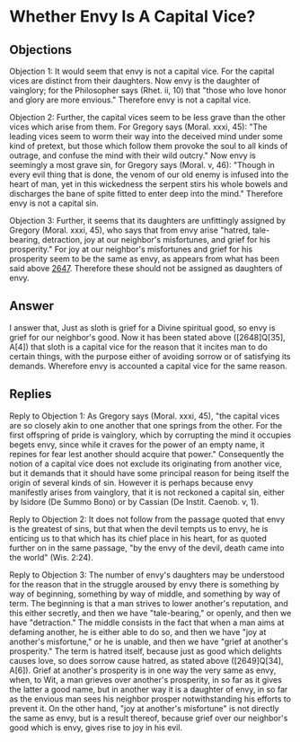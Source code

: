 # Whether Envy Is A Capital Vice?

## Objections

Objection 1: It would seem that envy is not a capital vice. For the capital vices are distinct from their daughters. Now envy is the daughter of vainglory; for the Philosopher says (Rhet. ii, 10) that "those who love honor and glory are more envious." Therefore envy is not a capital vice.

Objection 2: Further, the capital vices seem to be less grave than the other vices which arise from them. For Gregory says (Moral. xxxi, 45): "The leading vices seem to worm their way into the deceived mind under some kind of pretext, but those which follow them provoke the soul to all kinds of outrage, and confuse the mind with their wild outcry." Now envy is seemingly a most grave sin, for Gregory says (Moral. v, 46): "Though in every evil thing that is done, the venom of our old enemy is infused into the heart of man, yet in this wickedness the serpent stirs his whole bowels and discharges the bane of spite fitted to enter deep into the mind." Therefore envy is not a capital sin.

Objection 3: Further, it seems that its daughters are unfittingly assigned by Gregory (Moral. xxxi, 45), who says that from envy arise "hatred, tale-bearing, detraction, joy at our neighbor's misfortunes, and grief for his prosperity." For joy at our neighbor's misfortunes and grief for his prosperity seem to be the same as envy, as appears from what has been said above [2647](A[3]). Therefore these should not be assigned as daughters of envy.

## Answer



I answer that, Just as sloth is grief for a Divine spiritual good, so envy is grief for our neighbor's good. Now it has been stated above ([2648]Q[35], A[4]) that sloth is a capital vice for the reason that it incites man to do certain things, with the purpose either of avoiding sorrow or of satisfying its demands. Wherefore envy is accounted a capital vice for the same reason.

## Replies

Reply to Objection 1: As Gregory says (Moral. xxxi, 45), "the capital vices are so closely akin to one another that one springs from the other. For the first offspring of pride is vainglory, which by corrupting the mind it occupies begets envy, since while it craves for the power of an empty name, it repines for fear lest another should acquire that power." Consequently the notion of a capital vice does not exclude its originating from another vice, but it demands that it should have some principal reason for being itself the origin of several kinds of sin. However it is perhaps because envy manifestly arises from vainglory, that it is not reckoned a capital sin, either by Isidore (De Summo Bono) or by Cassian (De Instit. Caenob. v, 1).

Reply to Objection 2: It does not follow from the passage quoted that envy is the greatest of sins, but that when the devil tempts us to envy, he is enticing us to that which has its chief place in his heart, for as quoted further on in the same passage, "by the envy of the devil, death came into the world" (Wis. 2:24).

Reply to Objection 3: The number of envy's daughters may be understood for the reason that in the struggle aroused by envy there is something by way of beginning, something by way of middle, and something by way of term. The beginning is that a man strives to lower another's reputation, and this either secretly, and then we have "tale-bearing," or openly, and then we have "detraction." The middle consists in the fact that when a man aims at defaming another, he is either able to do so, and then we have "joy at another's misfortune," or he is unable, and then we have "grief at another's prosperity." The term is hatred itself, because just as good which delights causes love, so does sorrow cause hatred, as stated above ([2649]Q[34], A[6]). Grief at another's prosperity is in one way the very same as envy, when, to Wit, a man grieves over another's prosperity, in so far as it gives the latter a good name, but in another way it is a daughter of envy, in so far as the envious man sees his neighbor prosper notwithstanding his efforts to prevent it. On the other hand, "joy at another's misfortune" is not directly the same as envy, but is a result thereof, because grief over our neighbor's good which is envy, gives rise to joy in his evil.